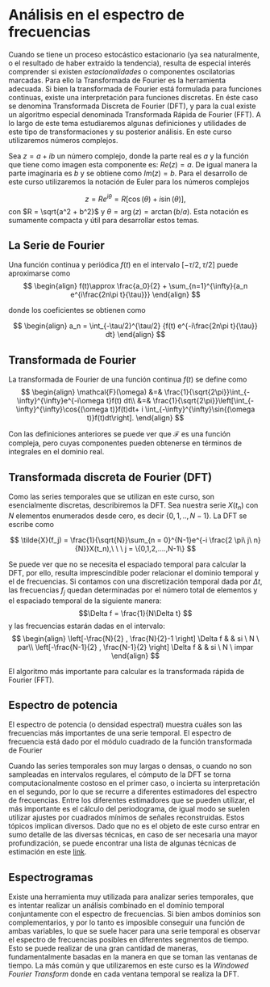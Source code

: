 # Análisis en el espectro de frecuencias

Cuando se tiene un proceso estocástico estacionario (ya sea naturalmente, o el resultado de haber extraído la tendencia), resulta de especial interés comprender si existen _estacionalidades_ o componentes oscilatorias marcadas. Para ello la Transformada de Fourier es la herramienta adecuada. Si bien la transformada de Fourier está formulada para funciones continuas, existe una interpretación para funciones discretas. En éste caso se denomina Transformada Discreta de Fourier (DFT), y para la cual existe un algoritmo especial denominada Transformada Rápida de Fourier (FFT). A lo largo de este tema estudiaremos algunas definiciones y utilidades de este tipo de transformaciones y su posterior análisis. En este curso utilizaremos números complejos.  

Sea $z = a + ib$ un número complejo, donde la parte real es $a$ y la función que tiene como imagen esta componente es: $Re(z)=a$. De igual manera la parte imaginaria es $b$ y se obtiene como $Im(z)=b$. Para el desarrollo de este curso utilizaremos la notación de Euler para los números complejos

$$
z = Re^{i\theta} = R [\cos{(\theta)}+i\sin{(\theta)}],
$$
con $R = \sqrt{a^2 + b^2}$ y $\theta = \arg{(z)} = \arctan(b/a)$. Esta notación es sumamente compacta y útil para desarrollar estos temas.


## La Serie de Fourier

Una función continua y periódica $f(t)$ en el intervalo $[-\tau/2,\tau/2]$ puede aproximarse como 
$$
\begin{align}
f(t)\approx \frac{a_0}{2} + \sum_{n=1}^{\infty}{a_n e^{i\frac{2n\pi t}{\tau}}}
\end{align}
$$

donde los coeficientes se obtienen como 

$$
\begin{align}
a_n = \int_{-\tau/2}^{\tau/2} {f(t) e^{-i\frac{2n\pi t}{\tau}} dt}
\end{align}
$$

## Transformada de Fourier
La transformada de Fourier de una función continua $f(t)$ se define como
$$
\begin{align}
\mathcal{F}(\omega) &=& \frac{1}{\sqrt{2\pi}}\int_{-\infty}^{\infty}e^{-i\omega t}f(t) dt\\
&=& \frac{1}{\sqrt{2\pi}}\left[\int_{-\infty}^{\infty}\cos{(\omega t)}f(t)dt+ i \int_{-\infty}^{\infty}\sin{(\omega t)}f(t)dt\right].
\end{align}
$$

Con las definiciones anteriores se puede ver que $\mathcal{F}$ es una función compleja, pero cuyas componentes pueden obtenerse en términos de integrales en el dominio real.

## Transformada discreta de Fourier (DFT)

Como las series temporales que se utilizan en este curso, son esencialmente discretas, describiremos la DFT. Sea nuestra serie $X(t_n)$ con $N$ elementos enumerados desde cero, es decir $\{0,1,..,N-1\}$. La DFT se escribe como

$$
\tilde{X}(f_j) = \frac{1}{\sqrt{N}}\sum_{n = 0}^{N-1}e^{-i \frac{2 \pi\ j\ n}{N}}X(t_n),\ \ \ j = \{0,1,2,....,N-1\}
$$

Se puede ver que no se necesita el espaciado temporal para calcular la DFT, por ello, resulta imprescindible poder relacionar el dominio temporal y el de frecuencias.
Si contamos con una discretización temporal dada por $\Delta t$, las frecuencias $f_j$ quedan determinadas por el número total de elementos y el espaciado temporal de la siguiente manera:  
$$\Delta f = \frac{1}{N\Delta t} $$
y las frecuencias estarán dadas en el intervalo: 
$$
\begin{align}
\left[-\frac{N}{2} , \frac{N}{2}-1 \right] \Delta f &   & si \ N \ par\\
\left[-\frac{N-1}{2} , \frac{N-1}{2} \right] \Delta f & & si \ N \ impar
\end{align}
$$


El algoritmo más importante para calcular es la transformada rápida de Fourier (FFT).

## Espectro de potencia

El espectro de potencia (o densidad espectral) muestra cuáles son las frecuencias más importantes de una serie temporal. El espectro de frecuencia está dado por el módulo cuadrado de la función transformada de Fourier

Cuando las series temporales son muy largas o densas, o cuando no son sampleadas en intervalos regulares, el cómputo de la DFT se torna computacionalmente costoso en el primer caso, o incierta su interpretación en el segundo, por lo que se recurre a diferentes estimadores del espectro de frecuencias. Entre los diferentes estimadores que se pueden utilizar, el más importante es el cálculo del periodograma, de igual modo se suelen utilizar ajustes por cuadrados mínimos de señales reconstruidas. Estos tópicos implican diversos. Dado que no es el objeto de este curso entrar en sumo detalle de las diversas técnicas, en caso de ser necesaria una mayor profundización, se puede encontrar una lista de algunas técnicas de estimación en este [link](https://en.wikipedia.org/wiki/Spectral_density_estimation#Periodogram).

## Espectrogramas

Existe una herramienta muy utilizada para analizar series temporales, que es intentar realizar un análisis combinado en el dominio temporal conjuntamente con el espectro de frecuencias. Si bien ambos dominios son complementarios, y por lo tanto es imposible conseguir una función de ambas variables, lo que se suele hacer para una serie temporal es observar el espectro de frecuencias posibles en diferentes segmentos de tiempo. Esto se puede realizar de una gran cantidad de maneras, fundamentalmente basadas en la manera en que se toman las ventanas de tiempo.
La más común y que utilizaremos en este curso es la _Windowed Fourier Transform_ donde en cada ventana temporal se realiza la DFT.
